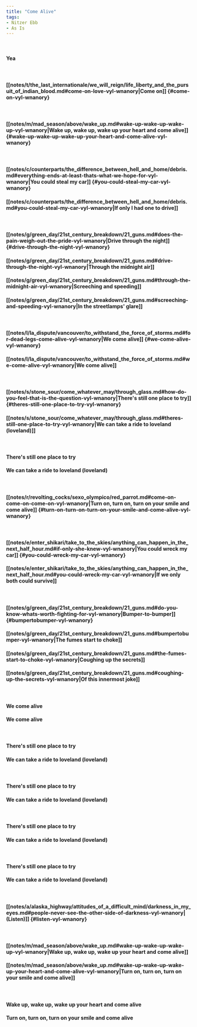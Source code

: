 ```yaml
---
title: "Come Alive"
tags:
- Nitzer Ebb
- As Is
---
```

&nbsp;
#### Yea
&nbsp;
#### [[notes/t/the_last_internationale/we_will_reign/life_liberty_and_the_pursuit_of_indian_blood.md#come-on-love-vyl-wnanory|Come on]] {#come-on-vyl-wnanory}
&nbsp;
#### [[notes/m/mad_season/above/wake_up.md#wake-up-wake-up-wake-up-vyl-wnanory|Wake up, wake up, wake up your heart and come alive]] {#wake-up-wake-up-wake-up-your-heart-and-come-alive-vyl-wnanory}
&nbsp;
#### [[notes/c/counterparts/the_difference_between_hell_and_home/debris.md#everything-ends-at-least-thats-what-we-hope-for-vyl-wnanory|You could steal my car]] {#you-could-steal-my-car-vyl-wnanory}
#### [[notes/c/counterparts/the_difference_between_hell_and_home/debris.md#you-could-steal-my-car-vyl-wnanory|If only I had one to drive]]
&nbsp;
#### [[notes/g/green_day/21st_century_breakdown/21_guns.md#does-the-pain-weigh-out-the-pride-vyl-wnanory|Drive through the night]] {#drive-through-the-night-vyl-wnanory}
#### [[notes/g/green_day/21st_century_breakdown/21_guns.md#drive-through-the-night-vyl-wnanory|Through the midnight air]]
#### [[notes/g/green_day/21st_century_breakdown/21_guns.md#through-the-midnight-air-vyl-wnanory|Screeching and speeding]]
#### [[notes/g/green_day/21st_century_breakdown/21_guns.md#screeching-and-speeding-vyl-wnanory|In the streetlamps' glare]]
&nbsp;
#### [[notes/l/la_dispute/vancouver/to_withstand_the_force_of_storms.md#for-dead-legs-come-alive-vyl-wnanory|We come alive]] {#we-come-alive-vyl-wnanory}
#### [[notes/l/la_dispute/vancouver/to_withstand_the_force_of_storms.md#we-come-alive-vyl-wnanory|We come alive]]
&nbsp;
#### [[notes/s/stone_sour/come_whatever_may/through_glass.md#how-do-you-feel-that-is-the-question-vyl-wnanory|There's still one place to try]] {#theres-still-one-place-to-try-vyl-wnanory}
#### [[notes/s/stone_sour/come_whatever_may/through_glass.md#theres-still-one-place-to-try-vyl-wnanory|We can take a ride to loveland (loveland)]]
&nbsp;
#### There's still one place to try
#### We can take a ride to loveland (loveland)
&nbsp;
#### [[notes/r/revolting_cocks/sexo_olympico/red_parrot.md#come-on-come-on-come-on-vyl-wnanory|Turn on, turn on, turn on your smile and come alive]] {#turn-on-turn-on-turn-on-your-smile-and-come-alive-vyl-wnanory}
&nbsp;
#### [[notes/e/enter_shikari/take_to_the_skies/anything_can_happen_in_the_next_half_hour.md#if-only-she-knew-vyl-wnanory|You could wreck my car]] {#you-could-wreck-my-car-vyl-wnanory}
#### [[notes/e/enter_shikari/take_to_the_skies/anything_can_happen_in_the_next_half_hour.md#you-could-wreck-my-car-vyl-wnanory|If we only both could survive]]
&nbsp;
#### [[notes/g/green_day/21st_century_breakdown/21_guns.md#do-you-know-whats-worth-fighting-for-vyl-wnanory|Bumper-to-bumper]] {#bumpertobumper-vyl-wnanory}
#### [[notes/g/green_day/21st_century_breakdown/21_guns.md#bumpertobumper-vyl-wnanory|The fumes start to choke]]
#### [[notes/g/green_day/21st_century_breakdown/21_guns.md#the-fumes-start-to-choke-vyl-wnanory|Coughing up the secrets]]
#### [[notes/g/green_day/21st_century_breakdown/21_guns.md#coughing-up-the-secrets-vyl-wnanory|Of this innermost joke]]
&nbsp;
#### We come alive
#### We come alive
&nbsp;
#### There's still one place to try
#### We can take a ride to loveland (loveland)
&nbsp;
#### There's still one place to try
#### We can take a ride to loveland (loveland)
&nbsp;
#### There's still one place to try
#### We can take a ride to loveland (loveland)
&nbsp;
#### There's still one place to try
#### We can take a ride to loveland (loveland)
&nbsp;
#### [[notes/a/alaska_highway/attitudes_of_a_difficult_mind/darkness_in_my_eyes.md#people-never-see-the-other-side-of-darkness-vyl-wnanory|(Listen)]] {#listen-vyl-wnanory}
&nbsp;
#### [[notes/m/mad_season/above/wake_up.md#wake-up-wake-up-wake-up-vyl-wnanory|Wake up, wake up, wake up your heart and come alive]]
#### [[notes/m/mad_season/above/wake_up.md#wake-up-wake-up-wake-up-your-heart-and-come-alive-vyl-wnanory|Turn on, turn on, turn on your smile and come alive]]
&nbsp;
#### Wake up, wake up, wake up your heart and come alive
#### Turn on, turn on, turn on your smile and come alive
